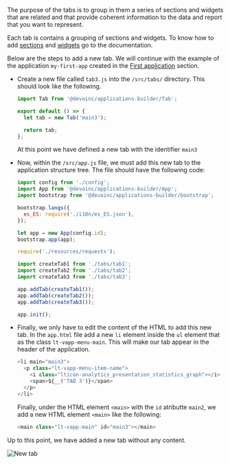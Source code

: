 The purpose of the tabs is to group in them a series of sections and widgets
that are related and that provide coherent information to the data and report
that you want to represent.

Each tab is contains a grouping of sections and widgets.
To know how to add [sections](tutorial-basic-add-sections.html) and
[widgets](tutorial-basic-add-widgets.html) go to the documentation.

Below are the steps to add a new tab.
We will continue with the example of the application `my-first-app` created
in the [First application](tutorial-basic-first-app.html) section.

- Create a new file called `tab3.js` into the `/src/tabs/` directory.
  This should look like the following.

  ```javascript
  import Tab from '@devoinc/applications-builder/Tab';

  export default () => {
    let tab = new Tab('main3');

    return tab;
  };
  ```

  At this point we have defined a new tab with the identifier `main3`

- Now, within the `/src/app.js` file, we must add this new tab to the
  application structure tree.
  The file should have the following code:

  ```javascript
  import config from './config';
  import App from '@devoinc/applications-builder/App';
  import bootstrap from '@devoinc/applications-builder/bootstrap';

  bootstrap.langs({
    es_ES: require('./i18n/es_ES.json'),
  });

  let app = new App(config.id);
  bootstrap.app(app);

  require('./resources/requests');

  import createTab1 from './tabs/tab1';
  import createTab2 from './tabs/tab2';
  import createTab3 from './tabs/tab3';

  app.addTab(createTab1());
  app.addTab(createTab2());
  app.addTab(createTab3());

  app.init();
  ```

- Finally, we only have to edit the content of the HTML to add this new tab.
  In the `app.html` file add a new `li` element inside the `ul` element
  that as the class `lt-vapp-menu-main`.
  This will make our tab appear in the header of the application.

  ```javascript
  <li main="main3">
    <p class="lt-vapp-menu-item-name">
      <i class="lticon-analytics_presentation_statistics_graph"></i>
      <span>${__('TAB 3')}</span>
    </p>
  </li>
  ```

  Finally, under the HTML element `<main>` with the `id` atributte `main2`,
  we add a new HTML element `<main>` like the following:

  ```javascript
  <main class="lt-vapp-main" id="main3"></main>
  ```

Up to this point, we have added a new tab without any content.

<img src="new-app/new-tab.png" alt="New tab" />
